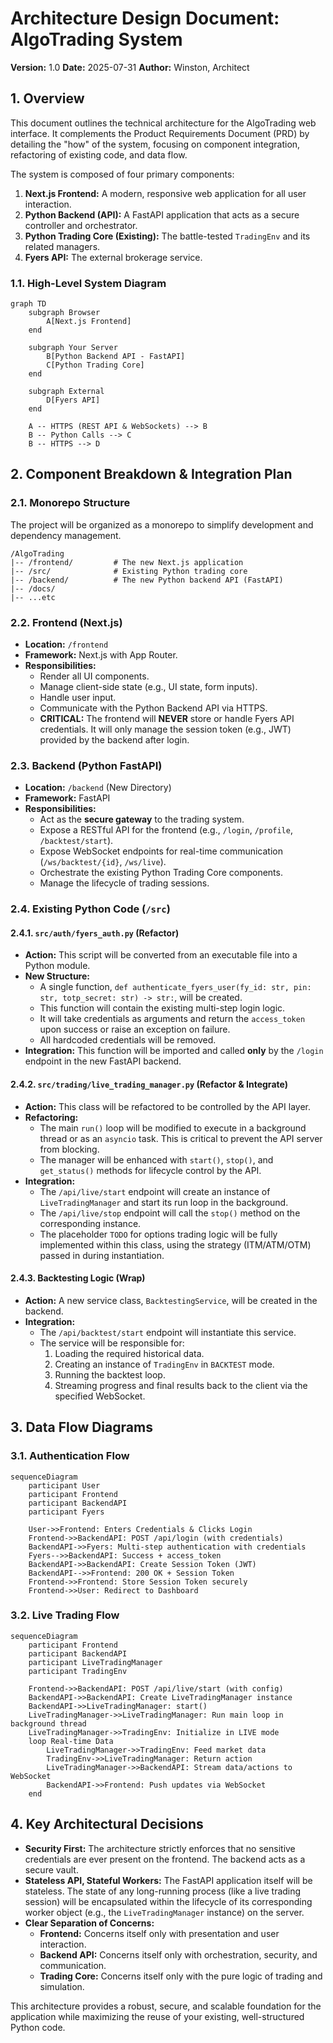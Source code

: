 # Architecture Design Document: AlgoTrading System

**Version:** 1.0
**Date:** 2025-07-31
**Author:** Winston, Architect

## 1. Overview

This document outlines the technical architecture for the AlgoTrading web interface. It complements the Product Requirements Document (PRD) by detailing the "how" of the system, focusing on component integration, refactoring of existing code, and data flow.

The system is composed of four primary components:
1.  **Next.js Frontend:** A modern, responsive web application for all user interaction.
2.  **Python Backend (API):** A FastAPI application that acts as a secure controller and orchestrator.
3.  **Python Trading Core (Existing):** The battle-tested `TradingEnv` and its related managers.
4.  **Fyers API:** The external brokerage service.

### 1.1. High-Level System Diagram

```mermaid
graph TD
    subgraph Browser
        A[Next.js Frontend]
    end

    subgraph Your Server
        B[Python Backend API - FastAPI]
        C[Python Trading Core]
    end

    subgraph External
        D[Fyers API]
    end

    A -- HTTPS (REST API & WebSockets) --> B
    B -- Python Calls --> C
    B -- HTTPS --> D
```

## 2. Component Breakdown & Integration Plan

### 2.1. Monorepo Structure

The project will be organized as a monorepo to simplify development and dependency management.

```
/AlgoTrading
|-- /frontend/         # The new Next.js application
|-- /src/              # Existing Python trading core
|-- /backend/          # The new Python backend API (FastAPI)
|-- /docs/
|-- ...etc
```

### 2.2. Frontend (Next.js)

*   **Location:** `/frontend`
*   **Framework:** Next.js with App Router.
*   **Responsibilities:**
    *   Render all UI components.
    *   Manage client-side state (e.g., UI state, form inputs).
    *   Handle user input.
    *   Communicate with the Python Backend API via HTTPS.
    *   **CRITICAL:** The frontend will **NEVER** store or handle Fyers API credentials. It will only manage the session token (e.g., JWT) provided by the backend after login.

### 2.3. Backend (Python FastAPI)

*   **Location:** `/backend` (New Directory)
*   **Framework:** FastAPI
*   **Responsibilities:**
    *   Act as the **secure gateway** to the trading system.
    *   Expose a RESTful API for the frontend (e.g., `/login`, `/profile`, `/backtest/start`).
    *   Expose WebSocket endpoints for real-time communication (`/ws/backtest/{id}`, `/ws/live`).
    *   Orchestrate the existing Python Trading Core components.
    *   Manage the lifecycle of trading sessions.

### 2.4. Existing Python Code (`/src`)

#### 2.4.1. `src/auth/fyers_auth.py` (Refactor)

*   **Action:** This script will be converted from an executable file into a Python module.
*   **New Structure:**
    *   A single function, `def authenticate_fyers_user(fy_id: str, pin: str, totp_secret: str) -> str:`, will be created.
    *   This function will contain the existing multi-step login logic.
    *   It will take credentials as arguments and return the `access_token` upon success or raise an exception on failure.
    *   All hardcoded credentials will be removed.
*   **Integration:** This function will be imported and called **only** by the `/login` endpoint in the new FastAPI backend.

#### 2.4.2. `src/trading/live_trading_manager.py` (Refactor & Integrate)

*   **Action:** This class will be refactored to be controlled by the API layer.
*   **Refactoring:**
    *   The main `run()` loop will be modified to execute in a background thread or as an `asyncio` task. This is critical to prevent the API server from blocking.
    - The manager will be enhanced with `start()`, `stop()`, and `get_status()` methods for lifecycle control by the API.
*   **Integration:**
    *   The `/api/live/start` endpoint will create an instance of `LiveTradingManager` and start its run loop in the background.
    *   The `/api/live/stop` endpoint will call the `stop()` method on the corresponding instance.
    *   The placeholder `TODO` for options trading logic will be fully implemented within this class, using the strategy (ITM/ATM/OTM) passed in during instantiation.

#### 2.4.3. Backtesting Logic (Wrap)

*   **Action:** A new service class, `BacktestingService`, will be created in the backend.
*   **Integration:**
    *   The `/api/backtest/start` endpoint will instantiate this service.
    *   The service will be responsible for:
        1.  Loading the required historical data.
        2.  Creating an instance of `TradingEnv` in `BACKTEST` mode.
        3.  Running the backtest loop.
        4.  Streaming progress and final results back to the client via the specified WebSocket.

## 3. Data Flow Diagrams

### 3.1. Authentication Flow

```mermaid
sequenceDiagram
    participant User
    participant Frontend
    participant BackendAPI
    participant Fyers

    User->>Frontend: Enters Credentials & Clicks Login
    Frontend->>BackendAPI: POST /api/login (with credentials)
    BackendAPI->>Fyers: Multi-step authentication with credentials
    Fyers-->>BackendAPI: Success + access_token
    BackendAPI->>BackendAPI: Create Session Token (JWT)
    BackendAPI-->>Frontend: 200 OK + Session Token
    Frontend->>Frontend: Store Session Token securely
    Frontend->>User: Redirect to Dashboard
```

### 3.2. Live Trading Flow

```mermaid
sequenceDiagram
    participant Frontend
    participant BackendAPI
    participant LiveTradingManager
    participant TradingEnv

    Frontend->>BackendAPI: POST /api/live/start (with config)
    BackendAPI->>BackendAPI: Create LiveTradingManager instance
    BackendAPI->>LiveTradingManager: start()
    LiveTradingManager->>LiveTradingManager: Run main loop in background thread
    LiveTradingManager->>TradingEnv: Initialize in LIVE mode
    loop Real-time Data
        LiveTradingManager->>TradingEnv: Feed market data
        TradingEnv->>LiveTradingManager: Return action
        LiveTradingManager->>BackendAPI: Stream data/actions to WebSocket
        BackendAPI->>Frontend: Push updates via WebSocket
    end
```

## 4. Key Architectural Decisions

*   **Security First:** The architecture strictly enforces that no sensitive credentials are ever present on the frontend. The backend acts as a secure vault.
*   **Stateless API, Stateful Workers:** The FastAPI application itself will be stateless. The state of any long-running process (like a live trading session) will be encapsulated within the lifecycle of its corresponding worker object (e.g., the `LiveTradingManager` instance) on the server.
*   **Clear Separation of Concerns:**
    *   **Frontend:** Concerns itself only with presentation and user interaction.
    *   **Backend API:** Concerns itself only with orchestration, security, and communication.
    *   **Trading Core:** Concerns itself only with the pure logic of trading and simulation.

This architecture provides a robust, secure, and scalable foundation for the application while maximizing the reuse of your existing, well-structured Python code.
